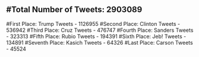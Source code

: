 #Total Number of Tweets: 2903089 
---
#First Place: Trump Tweets - 1126955
#Second Place: Clinton Tweets - 536942
#Third Place: Cruz Tweets - 476747
#Fourth Place: Sanders Tweets - 323313
#Fifth Place: Rubio Tweets - 194391
#Sixth Place: Jeb! Tweets - 134891
#Seventh Place: Kasich Tweets - 64326
#Last Place: Carson Tweets - 45524
